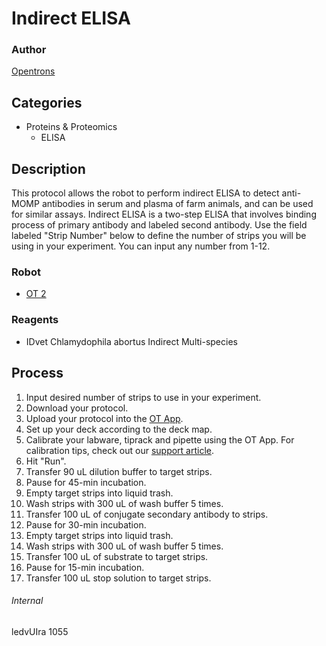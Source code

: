 # Indirect ELISA

### Author
[Opentrons](http://www.opentrons.com/)

## Categories
* Proteins & Proteomics
    * ELISA

## Description
This protocol allows the robot to perform indirect ELISA to detect anti-MOMP antibodies in serum and plasma of farm animals, and can be used for similar assays. Indirect ELISA is a two-step ELISA that involves binding process of primary antibody and labeled second antibody. Use the field labeled "Strip Number" below to define the number of strips you will be using in your experiment. You can input any number from 1-12.

### Robot
* [OT 2](https://opentrons.com/ot-2)

### Reagents
* IDvet Chlamydophila abortus Indirect Multi-species

## Process
1. Input desired number of strips to use in your experiment.
2. Download your protocol.
2. Upload your protocol into the [OT App](https://opentrons.com/ot-app).
3. Set up your deck according to the deck map.
4. Calibrate your labware, tiprack and pipette using the OT App. For calibration tips, check out our [support article](https://support.opentrons.com/ot-2/getting-started-software-setup/deck-calibration).
5. Hit "Run".
6. Transfer 90 uL dilution buffer to target strips.
7. Pause for 45-min incubation.
8. Empty target strips into liquid trash.
9. Wash strips with 300 uL of wash buffer 5 times.
10. Transfer 100 uL of conjugate secondary antibody to strips.
11. Pause for 30-min incubation.
12. Empty target strips into liquid trash.
13. Wash strips with 300 uL of wash buffer 5 times.
14. Transfer 100 uL of substrate to target strips.
15. Pause for 15-min incubation.
16. Transfer 100 uL stop solution to target strips.

###### Internal
ledvUIra
1055